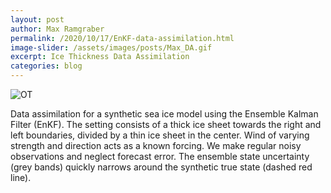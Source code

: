 ```yaml
---
layout: post
author: Max Ramgraber
permalink: /2020/10/17/EnKF-data-assimilation.html
image-slider: /assets/images/posts/Max_DA.gif
excerpt: Ice Thickness Data Assimilation
categories: blog
---
```


<img class="img-fluid" src="{{site.baseurl}}/{{page.image-slider}}" alt="OT">

Data assimilation for a synthetic sea ice model using the Ensemble Kalman Filter (EnKF). The setting consists of a thick ice sheet towards the right and left boundaries, divided by a thin ice sheet in the center. Wind of varying strength and direction acts as a known forcing. We make regular noisy observations and neglect forecast error. The ensemble state uncertainty (grey bands) quickly narrows around the synthetic true state (dashed red line).
